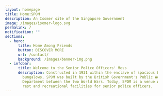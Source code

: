 ```yaml
---
layout: homepage
title: Home:SPOM
description: An Isomer site of the Singapore Government
image: /images/isomer-logo.svg
permalink: /
notification: ""
sections:
  - hero:
      title: Home Among Friends
      button: DISCOVER MORE
      url: /contact/
      background: /images/banner-img.png
  - infobar:
      title: Welcome to the Senior Police Officers' Mess
      description: Constructed in 1931 within the enclave of spacious black-and-white
        bungalows, SPOM was built by the British Government's Public Works
        Department between the two World Wars. Today, SPOM is a venue with many
        rest and recreational facilities for senior police officers.
---
```


